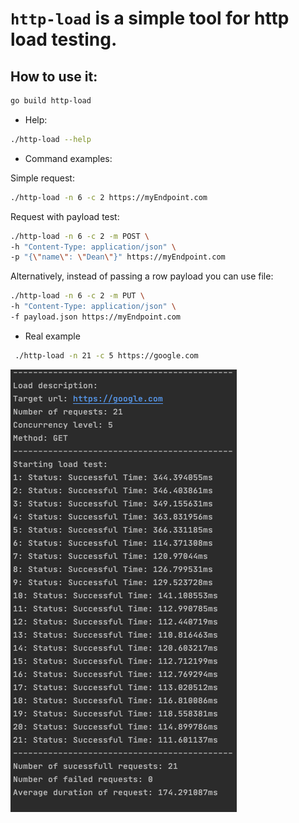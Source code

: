 # `http-load` is a simple tool for http load testing.

## How to use it:

```bash
go build http-load
```

* Help:

```bash
./http-load --help 
```

* Command examples:

Simple request:

```bash
./http-load -n 6 -c 2 https://myEndpoint.com
```

Request with payload test: 
```bash
./http-load -n 6 -c 2 -m POST \
-h "Content-Type: application/json" \
-p "{\"name\": \"Dean\"}" https://myEndpoint.com
```


Alternatively, instead of passing a row payload you can use file: 
```bash
./http-load -n 6 -c 2 -m PUT \
-h "Content-Type: application/json" \
-f payload.json https://myEndpoint.com
```

* Real example
```bash
 ./http-load -n 21 -c 5 https://google.com
```
![Response](sample.png)